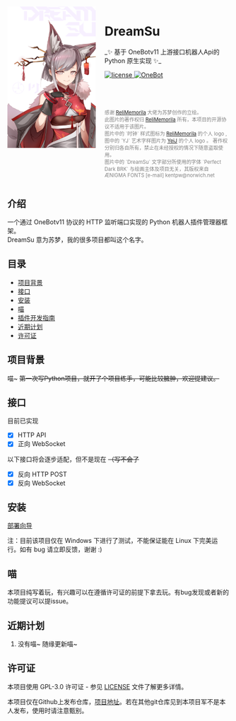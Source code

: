 <div style="display: flex; align-items: flex-start;">
  <img src="images/DreamSu.png" width="200" height="auto" alt="DreamSu" style="margin-right: 20px;">
  <div style="display: flex; flex-direction: column; justify-content: space-between; height: 100%;">
    <div>
      <h1 style="text-align: left;">DreamSu</h1>
      <p style="text-align: left;">_✨ 基于 OneBotv11 上游接口机器人Api的 Python 原生实现 ✨_</p>
      <div style="text-align: left;">
        <a href="https://raw.githubusercontent.com/YeiJ/DreamSu/main/LICENSE">
          <img src="https://img.shields.io/github/license/YeiJ/DreamSu" alt="license">
        </a>
        <a href="https://github.com/howmanybots/onebot/blob/master/README.md">
          <img src="https://img.shields.io/badge/OneBot-v11-blue" alt="OneBot">
        </a>
      </div>
    </div>
    <br><br><br><br>
    <p style="text-align: left; font-size: 0.8em; color: gray; margin-top: auto;">
      感谢 <a href="https://www.pixiv.net/users/97453837" target="_blank">ReliMemorila</a> 大佬为苏梦创作的立绘。
      <br>
      此图片的著作权归 <a href="https://www.pixiv.net/users/97453837" target="_blank">ReliMemorila</a> 所有，本项目的开源协议不适用于该图片。
      <br>
      图片中的 `时钟` 样式图标为 <a href="https://www.pixiv.net/users/97453837" target="_blank">ReliMemorila</a> 的个人 logo , 图中的 `YJ` 艺术字样图片为 <a href="https://github.com/YeiJ">YeiJ</a> 的个人 logo 。
      著作权分别归各自所有，禁止在未经授权的情况下随意盗取使用。
      <br>
      图片中的 `DreamSu` 文字部分所使用的字体 `Perfect Dark BRK` 与绘画主体及项目无关，其版权来自 ÆNIGMA FONTS [e-mail] kentpw@norwich.net
    </p>
  </div>
</div>






## 介绍

一个通过 OneBotv11 协议的 HTTP 监听端口实现的 Python 机器人插件管理器框架。\
DreamSu 意为苏梦，我的很多项目都叫这个名字。

## 目录

- [项目背景](#项目背景)
- [接口](#接口)
- [安装](#安装) 
- [喵](#喵)
- [插件开发指南](./doc/插件开发文档.md)
- [近期计划](#近期计划)
- [许可证](#许可证)

## 项目背景

喵~ ~~第一次写Python项目，就开了个项目练手，可能比较臃肿，欢迎提建议。~~

## 接口

目前已实现
- [x] HTTP API
- [x] 正向 WebSocket

以下接口将会逐步适配，但不是现在 ~~（写不会了~~
- [x] 反向 HTTP POST
- [x] 反向 WebSocket

## 安装

[部署向导](./guide/getting-started.md)

注：目前该项目仅在 Windows 下进行了测试，不能保证能在 Linux 下完美运行。如有 bug 请立即反馈，谢谢 :)

## 喵

本项目纯写着玩，有兴趣可以在遵循许可证的前提下拿去玩。有bug发现或者新的功能提议可以提issue。

## 近期计划

1. 没有喵~ 随缘更新喵~

## 许可证

本项目使用 GPL-3.0 许可证 - 参见 [LICENSE](LICENSE) 文件了解更多详情。

本项目仅在Github上发布仓库，[项目地址](https://github.com/YeiJ/DreamSu)。若在其他git仓库见到本项目军不是本人发布，使用时请注意甄别。